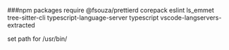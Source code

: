 ###npm packages require
@fsouza/prettierd corepack eslint ls_emmet tree-sitter-cli typescript-language-server typescript vscode-langservers-extracted

set path for /usr/bin/
